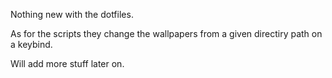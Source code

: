 Nothing new with the dotfiles. 

As for the scripts they change the wallpapers from a given directiry path on a keybind. 

Will add more stuff later on.
